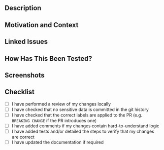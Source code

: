 ## Description
<!--- Provide a general summary and describe the changes in detail -->


## Motivation and Context
<!--- Why is this change required? What problem does it solve? -->


## Linked Issues
<!--- If it resolves any open issue, please link them here. -->
<!--- e.g. resolves #10, resolves #11 (issues from the same repo) -->
<!--- e.g. resolves dsaidgovsg/tcs-ui#11 (issues from an external repo) -->


## How Has This Been Tested?
<!--- Please describe how you tested your changes. -->
<!--- Include details of your testing environment, and the tests you ran to -->
<!--- see how your change affects other areas of the code, etc. -->


## Screenshots
<!--- Include images relevant to the PR here. --->


## Checklist
<!--- Put an `x` in each box as you check off the items -->
- [ ] I have performed a review of my changes locally
- [ ] I have checked that no sensitive data is committed in the git history
- [ ] I have checked that the correct labels are applied to the PR (e.g. `BREAKING CHANGE` if the PR introduces one)
- [ ] I have added comments if my changes contain hard-to-understand logic
- [ ] I have added tests and/or detailed the steps to verify that my changes are correct
- [ ] I have updated the documentation if required
